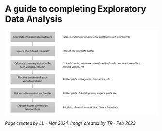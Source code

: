 # A guide to completing Exploratory Data Analysis

![EDA Workflow](assets/img/EDAWorkflow.png "EDA Workflow")

 *Page created by LL - Mar 2024, image created by TR - Feb 2023*